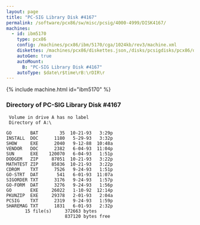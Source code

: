 ```yaml
---
layout: page
title: "PC-SIG Library Disk #4167"
permalink: /software/pcx86/sw/misc/pcsig/4000-4999/DISK4167/
machines:
  - id: ibm5170
    type: pcx86
    config: /machines/pcx86/ibm/5170/cga/1024kb/rev3/machine.xml
    diskettes: /machines/pcx86/diskettes.json,/disks/pcsigdisks/pcx86/diskettes.json
    autoGen: true
    autoMount:
      B: "PC-SIG Library Disk #4167"
    autoType: $date\r$time\rB:\rDIR\r
---
```


{% include machine.html id="ibm5170" %}

### Directory of PC-SIG Library Disk #4167

     Volume in drive A has no label
     Directory of A:\

    GO       BAT        35  10-21-93   3:29p
    INSTALL  DOC      1180   5-29-93   3:32p
    SHOW     EXE      2040   9-12-88  10:48a
    VENDOR   DOC      2382   6-04-93  11:04p
    SUN      EXE    120070   6-04-93   1:51p
    DODGEM   ZIP     87051  10-21-93   3:22p
    MATHTEST ZIP     85836  10-21-93   3:22p
    CDROM    TXT      7526   9-24-93   1:51p
    GO-STRT  DAT       541   6-01-93  11:07a
    SIGORDER TXT      3176   9-24-93   1:57p
    GO-FORM  DAT      3276   9-24-93   1:56p
    GO       EXE     26022   1-10-92  12:14p
    PKUNZIP  EXE     29378   2-01-93   2:04a
    PCSIG    TXT      2319   9-24-93   1:59p
    SHAREMAG TXT      1831   6-01-93   2:32p
           15 file(s)     372663 bytes
                          837120 bytes free
